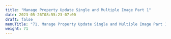 ```yaml
---
title: "Manage Property Update Single and Multiple Image Part 1"
date: 2023-05-26T08:55:23-07:00
draft: false
menuTitle: "71. Manage Property Update Single and Multiple Image Part 1"
weight: 71
---
```



